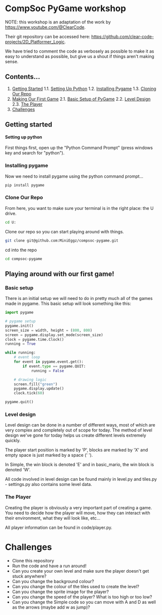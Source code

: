 # CompSoc PyGame workshop

NOTE: this workshop is an adaptation of the work by https://www.youtube.com/@ClearCode.

Their git repository can be accessed here: https://github.com/clear-code-projects/2D_Platformer_Logic.

We have tried to comment the code as verbosely as possible to make it as easy to understand as possible, but give us a shout if things aren't making sense.

## Contents...
1. [Getting Started](#start)
1.1. [Setting Up Python](#setup)
1.2. [Installing Pygame](#install-pygame)
1.3. [Cloning Our Repo](#setup-project)
2. [Making Our First Game](#first-game)
2.1. [Basic Setup of PyGame](#basic-setup)
2.2. [Level Design](#level-design)
2.3. [The Player](#the-player)
3. [Challenges](#challenges)

<a name="start"></a>
## Getting started

<a name="setup"></a>
#### Setting up python
First things first, open up the "Python Command Prompt" (press windows key and search for "python").

<a name="install-pygame"></a>
### Installing pygame
Now we need to install pygame using the python command prompt...
```bash
pip install pygame
```

<a name="setup-project"></a>
### Clone Our Repo

From here, you want to make sure your terminal is in the right place: the U drive.
```bash
cd U:
```

Clone our repo so you can start playing around with things.
```bash
git clone git@github.com:MiniEggz/compsoc-pygame.git
```

cd into the repo
```bash
cd compsoc-pygame
```

<a name="first-game"></a>
## Playing around with our first game!

<a name="basic-setup"></a>
### Basic setup
There is an initial setup we will need to do in pretty much all of the games made in pygame. This basic setup will look something like this:

```python
import pygame

# pygame setup
pygame.init()
screen_size = width, height = (800, 800)
screen = pygame.display.set_mode(screen_size)
clock = pygame.time.Clock()
running = True

while running:
    # event loop
    for event in pygame.event.get():
        if event.type == pygame.QUIT:
            running = False

    # drawing logic
    screen.fill("green")
    pygame.display.update()
    clock.tick(60)

pygame.quit()
```

<a name="level-design"></a>
### Level design
Level design can be done in a number of different ways, most of which are very complex and completely out of scope for today. The method of level design we've gone for today helps us create different levels extremely quickly.

The player start position is marked by 'P', blocks are marked by 'X' and empty space is just marked by a space (' ').

In Simple, the win block is denoted 'E' and in basic_mario, the win block is denoted 'W'.

All code involved in level design can be found mainly in level.py and tiles.py - settings.py also contains some level data.

<a name="the-player"></a>
### The Player
Creating the player is obviously a very important part of creating a game. You need to decide how the player will move, how they can interact with their environment, what they will look like, etc...

All player information can be found in code/player.py.


<a name="challenges"></a>
# Challenges
* Clone this repository
* Run the code and have a run around!
* Can you create your own level and make sure the player doesn't get stuck anywhere?
* Can you change the background colour?
* Can you change the colour of the tiles used to create the level?
* Can you change the sprite image for the player?
* Can you change the speed of the player? What is too high or too low?
* Can you change the Simple code so you can move with A and D as well as the arrows (maybe add w as jump)?
